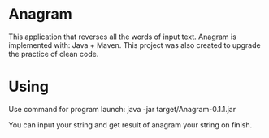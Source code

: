 # Anagram
This application that reverses all the words of input text.
Anagram is implemented with: Java + Maven. This project was also created to upgrade the practice of clean code. 

# Using 
Use command for program launch: 
java -jar target/Anagram-0.1.1.jar

You can input your string and get result of anagram your string on finish. 
